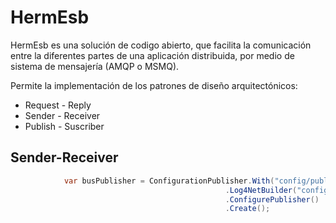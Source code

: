 HermEsb
=======

HermEsb es una solución de codigo abierto, que facilita la comunicación entre la diferentes partes de una 
aplicación distribuida, por medio de sistema de mensajería (AMQP o MSMQ).

Permite la implementación de los patrones de diseño arquitectónicos:

- Request - Reply
- Sender - Receiver
- Publish - Suscriber

Sender-Receiver
---------------
```cs
            var busPublisher = ConfigurationPublisher.With("config/publisher.xml")
                                                .Log4NetBuilder("config/logging.xml")
                                                .ConfigurePublisher()
                                                .Create();
```


